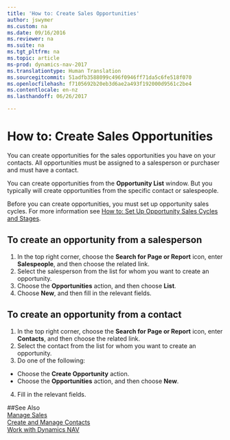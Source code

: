 ```yaml
---
title: 'How to: Create Sales Opportunities'
author: jswymer
ms.custom: na
ms.date: 09/16/2016
ms.reviewer: na
ms.suite: na
ms.tgt_pltfrm: na
ms.topic: article
ms-prod: dynamics-nav-2017
ms.translationtype: Human Translation
ms.sourcegitcommit: 51adfb3588099c496f0946ff71da5c6fe518f070
ms.openlocfilehash: f7105692b20eb3d6ae2a493f192000d9561c2be4
ms.contentlocale: en-nz
ms.lasthandoff: 06/26/2017

---
```

# <a name="how-to-create-sales-opportunities"></a>How to: Create Sales Opportunities
You can create opportunities for the sales opportunities you have on your contacts. All opportunities must be assigned to a salesperson or purchaser and must have a contact.

You can create opportunities from the **Opportunity List** window. But you typically will create opportunities from the specific contact or salespeople.

Before you can create opportunities, you must set up opportunity sales cycles. For more information see [How to: Set Up Opportunity Sales Cycles and Stages](marketing-how-setup-opportunity-sales-cycles-stages.md).

## <a name="to-create-an-opportunity-from-a-salesperson"></a>To create an opportunity from a salesperson
1. In the top right corner, choose the **Search for Page or Report** icon, enter **Salespeople**, and then choose the related link.
2. Select the salesperson from the list for whom you want to create an opportunity.
3. Choose the **Opportunities** action, and then choose **List**.
4. Choose **New**, and then fill in the relevant fields.  

<!-- taken out for OPS -->
<!-- [AZURE.INCLUDE [tooltip-note](../includes/tooltip-note.md)] -->

## <a name="to-create-an-opportunity-from-a-contact"></a>To create an opportunity from a contact
1. In the top right corner, choose the **Search for Page or Report** icon, enter **Contacts**, and then choose the related link.
2. Select the contact from the list for whom you want to create an opportunity.
3. Do one of the following:
  * Choose the **Create Opportunity** action.
  * Choose the  **Opportunities** action, and then choose **New**.
4. Fill in the relevant fields.

##<a name="see-also"></a>See Also  
[Manage Sales](sales-manage-sales.md)  
[Create and Manage Contacts](marketing-contacts.md)  
[Work with Dynamics NAV](ui-work-product.md)

